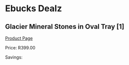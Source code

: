 
# Ebucks Dealz
## Glacier Mineral Stones in Oval Tray [1]
[Product Page](https://www.ebucks.com/web/shop/productSelected.do?prodId=1156508701&catId=998409624)

Price: R399.00

Savings: 


	